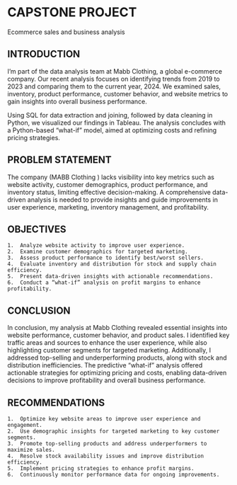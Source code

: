 # CAPSTONE PROJECT
Ecommerce sales and business analysis

## INTRODUCTION
I’m part of the data analysis team at Mabb Clothing, a global e-commerce company. Our recent analysis focuses on identifying trends from 2019 to 2023 and comparing them to the current year, 2024. We examined sales, inventory, product performance, customer behavior, and website metrics to gain insights into overall business performance.

Using SQL for data extraction and joining, followed by data cleaning in Python, we visualized our findings in Tableau. The analysis concludes with a Python-based “what-if” model, aimed at optimizing costs and refining pricing strategies.
## PROBLEM STATEMENT
The company (MABB Clothing ) lacks visibility into key metrics such as website activity, customer demographics, product performance, and inventory status, limiting effective decision-making. A comprehensive data-driven analysis is needed to provide insights and guide improvements in user experience, marketing, inventory management, and profitability.
## OBJECTIVES 
	1.	Analyze website activity to improve user experience.
	2.	Examine customer demographics for targeted marketing.
	3.	Assess product performance to identify best/worst sellers.
	4.	Evaluate inventory and distribution for stock and supply chain efficiency.
	5.	Present data-driven insights with actionable recommendations.
	6.	Conduct a “what-if” analysis on profit margins to enhance profitability.

 ## CONCLUSION 
 In conclusion, my analysis at Mabb Clothing revealed essential insights into website performance, customer behavior, and product sales. I identified key traffic areas and sources to enhance the user experience, while also highlighting customer segments for targeted marketing. Additionally, I addressed top-selling and underperforming products, along with stock and distribution inefficiencies. The predictive “what-if” analysis offered actionable strategies for optimizing pricing and costs, enabling data-driven decisions to improve profitability and overall business performance.

 ## RECOMMENDATIONS

	1.	Optimize key website areas to improve user experience and engagement.
	2.	Use demographic insights for targeted marketing to key customer segments.
	3.	Promote top-selling products and address underperformers to maximize sales.
	4.	Resolve stock availability issues and improve distribution efficiency.
	5.	Implement pricing strategies to enhance profit margins.
	6.	Continuously monitor performance data for ongoing improvements.
